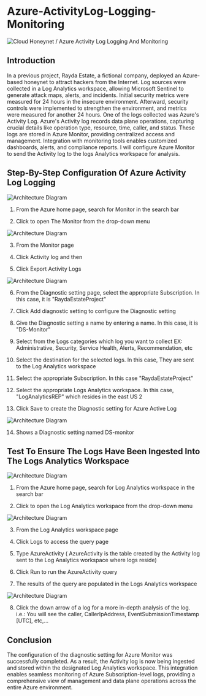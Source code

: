 # Azure-ActivityLog-Logging-Monitoring

![Cloud Honeynet / Azure Activity Log Logging And Monitoring](https://i.imgur.com/vYEyapb.jpg)

## Introduction

In a previous project, Rayda Estate, a fictional company, deployed an Azure-based honeynet to attract hackers from the Internet. Log sources were collected in a Log Analytics workspace, allowing Microsoft Sentinel to generate attack maps, alerts, and incidents. Initial security metrics were measured for 24 hours in the insecure environment. Afterward, security controls were implemented to strengthen the environment, and metrics were measured for another 24 hours. One of the logs collected was Azure's Activity Log. Azure's Activity log records data plane operations, capturing crucial details like operation type, resource, time, caller, and status. These logs are stored in Azure Monitor, providing centralized access and management. Integration with monitoring tools enables customized dashboards, alerts, and compliance reports. I will configure Azure Monitor to send the Activity log to the logs Analytics workspace for analysis.

## Step-By-Step Configuration Of Azure Activity Log Logging

![Architecture Diagram](https://i.imgur.com/rXoG07d.jpg)

1. From the Azure home page, search for Monitor in the search bar

2. Click to open The Monitor from the drop-down menu

![Architecture Diagram](https://i.imgur.com/SBpcXUH.jpg)

3. From the Monitor page

4. Click Activity log and then

5. Click Export Activity Logs

![Architecture Diagram](https://i.imgur.com/yGowO5L.jpg)

6. From the Diagnostic setting page, select the appropriate Subscription. In this case, it is "RaydaEstateProject" 

7. Click Add diagnostic setting to configure the Diagnostic setting

8. Give the Diagnostic setting a name by entering a name. In this case, it is "DS-Monitor"

9. Select from the Logs categories which log you want to collect
  EX: Administrative, Security, Service Health, Alerts, Recommendation, etc

10. Select the destination for the selected logs. In this case, They are sent to the Log Analytics workspace

11. Select the appropriate Subscription. In this case "RaydaEstateProject"

12. Select the appropriate Logs Analytics workspace. In this case, "LogAnalyticsREP" which resides in the east US 2

13. Click Save to create the Diagnostic setting for Azure Active Log

![Architecture Diagram](https://i.imgur.com/p3Ykccq.jpg)

14. Shows a Diagnostic setting named DS-monitor
    
## Test To Ensure The Logs Have Been Ingested Into The Logs Analytics Workspace

![Architecture Diagram](https://i.imgur.com/DpfQEML.jpg)

1. From the Azure home page, search for Log Analytics workspace in the search bar

2. Click to open the Log Analytics workspace from the drop-down menu

![Architecture Diagram](https://i.imgur.com/2xPJVxg.jpg)

3. From the Log Analytics workspace page

4. Click Logs to access the query page 

5. Type AzureActivity ( AzureActivity is the table created by the Activity log sent to the Log Analytics workspace where logs reside)

6. Click Run to run the AzureActivity query 

7. The results of the query are populated in the Logs Analytics workspace 

![Architecture Diagram](https://i.imgur.com/su9h1Jc.jpg)

8. Click the down arrow of a log for a more in-depth analysis of the log. i.e.: You will see the caller, CallerIpAddress, EventSubmissionTimestamp [UTC], etc,...

## Conclusion
The configuration of the diagnostic setting for Azure Monitor was successfully completed. As a result, the Activity log is now being ingested and stored within the designated Log Analytics workspace. This integration enables seamless monitoring of Azure Subscription-level logs, providing a comprehensive view of management and data plane operations across the entire Azure environment.
